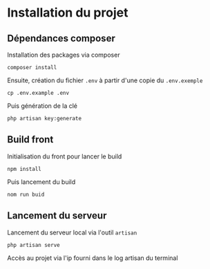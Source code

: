 # Installation du projet
## Dépendances composer
Installation des packages via composer
```
composer install
```
Ensuite, création du fichier `.env` à partir d'une copie du `.env.exemple`
```
cp .env.example .env
```
Puis génération de la clé
```
php artisan key:generate
```

## Build front
Initialisation du front pour lancer le build
```
npm install
```
Puis lancement du build
```
nom run buid
```

## Lancement du serveur
Lancement du serveur local via l'outil ``artisan``
```
php artisan serve
```
Accès au projet via l'ip fourni dans le log artisan du terminal
